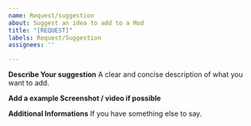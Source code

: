 ```yaml
---
name: Request/suggestion
about: Suggest an idea to add to a Mod
title: "[REQUEST]"
labels: Request/Suggestion
assignees: ''

---
```


**Describe Your suggestion**
A clear and concise description of what you want to add.

**Add a example Screenshot / video if possible**

**Additional Informations**
If you have something else to say.
